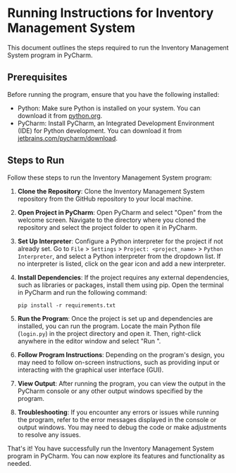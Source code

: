 # Running Instructions for Inventory Management System

This document outlines the steps required to run the Inventory Management System program in PyCharm.

## Prerequisites

Before running the program, ensure that you have the following installed:

- Python: Make sure Python is installed on your system. You can download it from [python.org](https://www.python.org/downloads/).
- PyCharm: Install PyCharm, an Integrated Development Environment (IDE) for Python development. You can download it from [jetbrains.com/pycharm/download](https://www.jetbrains.com/pycharm/download/).

## Steps to Run

Follow these steps to run the Inventory Management System program:

1. **Clone the Repository**: Clone the Inventory Management System repository from the GitHub repository to your local machine.

2. **Open Project in PyCharm**: Open PyCharm and select "Open" from the welcome screen. Navigate to the directory where you cloned the repository and select the project folder to open it in PyCharm.

3. **Set Up Interpreter**: Configure a Python interpreter for the project if not already set. Go to `File` > `Settings` > `Project: <project_name>` > `Python Interpreter`, and select a Python interpreter from the dropdown list. If no interpreter is listed, click on the gear icon and add a new interpreter.

4. **Install Dependencies**: If the project requires any external dependencies, such as libraries or packages, install them using pip. Open the terminal in PyCharm and run the following command:
    ```
    pip install -r requirements.txt
    ```

5. **Run the Program**: Once the project is set up and dependencies are installed, you can run the program. Locate the main Python file (`login.py`) in the project directory and open it. Then, right-click anywhere in the editor window and select "Run <filename>".

6. **Follow Program Instructions**: Depending on the program's design, you may need to follow on-screen instructions, such as providing input or interacting with the graphical user interface (GUI).

7. **View Output**: After running the program, you can view the output in the PyCharm console or any other output windows specified by the program.

8. **Troubleshooting**: If you encounter any errors or issues while running the program, refer to the error messages displayed in the console or output windows. You may need to debug the code or make adjustments to resolve any issues.

That's it! You have successfully run the Inventory Management System program in PyCharm. You can now explore its features and functionality as needed.
